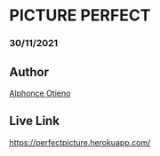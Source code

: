 # PICTURE PERFECT
### 30/11/2021
## Author
[Alphonce Otieno](https://github.com/alphonce-otieno-odhiambo)

## Live Link
https://perfectpicture.herokuapp.com/